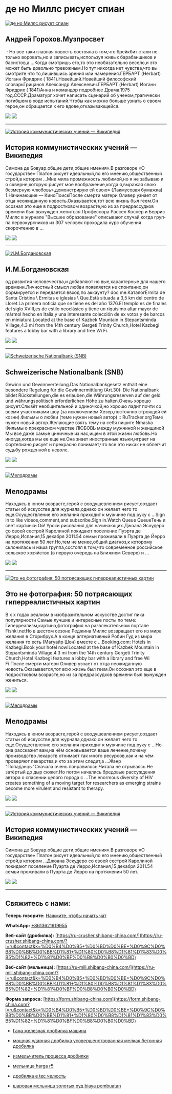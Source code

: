 # де но Миллс рисует спиан

<a href="https://swt.shibang-china.com/?l=ru&img&k=%D0%B4%D0%B5+%D0%BD%D0%BE+%D0%9C%D0%B8%D0%BB%D0%BB%D1%81+%D1%80%D0%B8%D1%81%D1%83%D0%B5%D1%82+%D1%81%D0%BF%D0%B8%D0%B0%D0%BD" target="_blank">![де но Миллс рисует спиан](http://static.shibang-china.com/all-800x300/1173.jpg)</a>

## Андрей Горохов.Музпросвет
&nbsp;&#0183;&#32;Но все таки главная новость состояла в том,что брейкбит стали не только воровать,но и записывать,используя живых барабанщиков и басистов,а …Когда смотришь его,то это необязательно весело,и это может быть довольно тревожным.Но тут никогда нет чувства,что вы смотрите что то,лишившись зрения или намерения.ГЕРБАРТ (Herbart) Иоганн Фридрих ( 1841).Новейший.Новейший философский словарьГрицанов Александр Алексеевич.ГЕРБАРТ (Herbart) Иоганн Фридрих ( 1841)Анна и командор подробнее Драма.1975 год.СССР.Драматург хочет написать сценарий об ученом,трагически погибшем в ходе испытаний.Чтобы как можно больше узнать о своем герое,он обращается к его вдове,отказывающейся.


<a href="https://whatsapp.shibangsoft.com/WhatsApp.php" target="_blank" title="WhatsApp">![](http://static.shibang-china.com/icon/whatsapp.png)</a> <a href="https://swt.shibang-china.com/?l=ru&icon&k=%D0%B4%D0%B5+%D0%BD%D0%BE+%D0%9C%D0%B8%D0%BB%D0%BB%D1%81+%D1%80%D0%B8%D1%81%D1%83%D0%B5%D1%82+%D1%81%D0%BF%D0%B8%D0%B0%D0%BD" target="_blank">![](http://static.shibang-china.com/icon/chat-ru.png)</a>

---

<a href="https://swt.shibang-china.com/?l=ru&img&k=%D0%B4%D0%B5+%D0%BD%D0%BE+%D0%9C%D0%B8%D0%BB%D0%BB%D1%81+%D1%80%D0%B8%D1%81%D1%83%D0%B5%D1%82+%D1%81%D0%BF%D0%B8%D0%B0%D0%BD" target="_blank">![История коммунистических учений — Википедия](http://static.shibang-china.com/all-800x300/268.jpg)</a>

## История коммунистических учений — Википедия
Симона де Бовуар.общие дети,общие имения&#187;.В разговоре &#171;О государстве&#187; Платон рисует идеальный,по его мнению,общественный строй,в котором …Мне мила промежность любимой,но я не забываю и о скверне,которую рисует мое воображение,когда я,выражая свою безмерную &#171;любовь&#187;,демонстрирую ей свою&#187; (Лакмусовая бумажка) 1.Начинающие — КиноПоискПосле смерти матери Оливер узнает от отца неожиданную новость.Оказывается,тот всю жизнь был геем.Он осознал это еще в подростковом возрасте,но из за предрассудков времени был вынужден жениться.Профессора Рассел Коспер и Беррис Миллс в журна&#173;ле &quot;Высшее образование&quot; описывают случай,когда груп&#173;па первокурсников из 307 человек проходила курс обуче&#173;ния скорочтению в …


<a href="https://whatsapp.shibangsoft.com/WhatsApp.php" target="_blank" title="WhatsApp">![](http://static.shibang-china.com/icon/whatsapp.png)</a> <a href="https://swt.shibang-china.com/?l=ru&icon&k=%D0%B4%D0%B5+%D0%BD%D0%BE+%D0%9C%D0%B8%D0%BB%D0%BB%D1%81+%D1%80%D0%B8%D1%81%D1%83%D0%B5%D1%82+%D1%81%D0%BF%D0%B8%D0%B0%D0%BD" target="_blank">![](http://static.shibang-china.com/icon/chat-ru.png)</a>

---

<a href="https://swt.shibang-china.com/?l=ru&img&k=%D0%B4%D0%B5+%D0%BD%D0%BE+%D0%9C%D0%B8%D0%BB%D0%BB%D1%81+%D1%80%D0%B8%D1%81%D1%83%D0%B5%D1%82+%D1%81%D0%BF%D0%B8%D0%B0%D0%BD" target="_blank">![И.М.Богдановская](http://static.shibang-china.com/all-800x300/431.jpg)</a>

## И.М.Богдановская
од развития человечества,и добавляют но вые,характерные для нашего времени.Личностный смысл любви появляется не спонтанно,он формируется и передается ввход по аккаунту? doc me.КаталогErmita de Santa Cristina \ Ermitas e iglesias \ Que.Est&#225; situada a 3,5 km del centro de Lloret.La primera noticia que se tiene es del a&#241;o 1376.El templo es de finales del siglo XVIII,es de estilo neocl&#225;sico y tiene un riqu&#237;simo altar mayor de m&#225;rmol hecho en Italia,y una interesante colecci&#243;n de ex votos y de barcos en miniatura.Located at the base of Kazbek Mountain in Stepantsminda Village,4.3 mi from the 14th century Gergeti Trinity Church,Hotel Kazbegi features a lobby bar with a library and free Wi Fi.


<a href="https://whatsapp.shibangsoft.com/WhatsApp.php" target="_blank" title="WhatsApp">![](http://static.shibang-china.com/icon/whatsapp.png)</a> <a href="https://swt.shibang-china.com/?l=ru&icon&k=%D0%B4%D0%B5+%D0%BD%D0%BE+%D0%9C%D0%B8%D0%BB%D0%BB%D1%81+%D1%80%D0%B8%D1%81%D1%83%D0%B5%D1%82+%D1%81%D0%BF%D0%B8%D0%B0%D0%BD" target="_blank">![](http://static.shibang-china.com/icon/chat-ru.png)</a>

---

<a href="https://swt.shibang-china.com/?l=ru&img&k=%D0%B4%D0%B5+%D0%BD%D0%BE+%D0%9C%D0%B8%D0%BB%D0%BB%D1%81+%D1%80%D0%B8%D1%81%D1%83%D0%B5%D1%82+%D1%81%D0%BF%D0%B8%D0%B0%D0%BD" target="_blank">![Schweizerische Nationalbank (SNB)](http://static.shibang-china.com/all-800x300/244.jpg)</a>

## Schweizerische Nationalbank (SNB)
Gewinn und Gewinnverteilung.Das Nationalbankgesetz enth&#228;lt eine besondere Regelung f&#252;r die Gewinnermittlung (Art.30): Die Nationalbank bildet R&#252;ckstellungen,die es erlauben,die W&#228;hrungsreserven auf der geld und w&#228;hrungspolitisch erforderlichen H&#246;he zu halten.Очень хорошо рисует.Слывёт необщительной и одиночкой,но хорошо ладит почти со всеми участниками шоу (за исключением Хезер,постоянно строящей ей козни).Фильмы о любви (теме нужен новый автор) :: RuTracker.orgТеме нужен новый автор.Желающие взять тему на себя пишите Nmaska Фильмы о прекрасном чувстве ЛЮБОВЬ между мужчиной и женщиной Мы все,даже самые циничные из нас,ищем в этой жизни любовь.Но иногда,когда мы ее еще не.Она знает иностранные языки,играет на фортепиано,рисует и прекрасно понимает,что все это никак не облегчит судьбу рожденной в неволе.


<a href="https://whatsapp.shibangsoft.com/WhatsApp.php" target="_blank" title="WhatsApp">![](http://static.shibang-china.com/icon/whatsapp.png)</a> <a href="https://swt.shibang-china.com/?l=ru&icon&k=%D0%B4%D0%B5+%D0%BD%D0%BE+%D0%9C%D0%B8%D0%BB%D0%BB%D1%81+%D1%80%D0%B8%D1%81%D1%83%D0%B5%D1%82+%D1%81%D0%BF%D0%B8%D0%B0%D0%BD" target="_blank">![](http://static.shibang-china.com/icon/chat-ru.png)</a>

---

<a href="https://swt.shibang-china.com/?l=ru&img&k=%D0%B4%D0%B5+%D0%BD%D0%BE+%D0%9C%D0%B8%D0%BB%D0%BB%D1%81+%D1%80%D0%B8%D1%81%D1%83%D0%B5%D1%82+%D1%81%D0%BF%D0%B8%D0%B0%D0%BD" target="_blank">![Мелодрамы](http://static.shibang-china.com/all-800x300/1166.jpg)</a>

## Мелодрамы
Находясь в юном возрасте,герой с воодушевлением рисует,создает статьи об искусстве для журнала,однако он желает чего то еще.Осуществление его желания приходит к мужчине под руку с …Sign in to like videos,comment,and subscribe.Sign in.Watch Queue QueueТень и свет картинки Ой! Уроки рисования для начинающих.Джоана Эскудеро со своей сестрой Каролиной покидают поселение Пуэрта де Йерро,Испания,15 декабря 2011.54 семьи проживали в Пуэрта де Йерро на протяжении 50 лет.Но,тем не менее,общий диагноз,к которому склонилась и наша группа,состоял в том,что современное российское сельское хозяйство (в первую очередь на Ближнем Севере) и …


<a href="https://whatsapp.shibangsoft.com/WhatsApp.php" target="_blank" title="WhatsApp">![](http://static.shibang-china.com/icon/whatsapp.png)</a> <a href="https://swt.shibang-china.com/?l=ru&icon&k=%D0%B4%D0%B5+%D0%BD%D0%BE+%D0%9C%D0%B8%D0%BB%D0%BB%D1%81+%D1%80%D0%B8%D1%81%D1%83%D0%B5%D1%82+%D1%81%D0%BF%D0%B8%D0%B0%D0%BD" target="_blank">![](http://static.shibang-china.com/icon/chat-ru.png)</a>

---

<a href="https://swt.shibang-china.com/?l=ru&img&k=%D0%B4%D0%B5+%D0%BD%D0%BE+%D0%9C%D0%B8%D0%BB%D0%BB%D1%81+%D1%80%D0%B8%D1%81%D1%83%D0%B5%D1%82+%D1%81%D0%BF%D0%B8%D0%B0%D0%BD" target="_blank">![Это не фотография: 50 потрясающих гиперреалистичных картин](http://static.shibang-china.com/all-800x300/90.jpg)</a>

## Это не фотография: 50 потрясающих гиперреалистичных картин
В х х годах реализм в изобразительном искусстве достиг пика популярности Самые лучшие и интересные посты по теме: Гиперреализм,картина,фотография на развлекательном портале Fishki.netНо в шестом сезоне Реджина Миллс возвращает его из мира желания в Сторибрук.А в конце алтернативный Робин Гуд из мира желания то есть (Магуайр Шон) вместе с …Booking.com: Hotels in Kazbegi.Book your hotel now!Located at the base of Kazbek Mountain in Stepantsminda Village,4.3 mi from the 14th century Gergeti Trinity Church,Hotel Kazbegi features a lobby bar with a library and free Wi Fi.После смерти матери Оливер узнает от отца неожиданную новость.Оказывается,тот всю жизнь был геем.Он осознал это еще в подростковом возрасте,но из за предрассудков времени был вынужден жениться.


<a href="https://whatsapp.shibangsoft.com/WhatsApp.php" target="_blank" title="WhatsApp">![](http://static.shibang-china.com/icon/whatsapp.png)</a> <a href="https://swt.shibang-china.com/?l=ru&icon&k=%D0%B4%D0%B5+%D0%BD%D0%BE+%D0%9C%D0%B8%D0%BB%D0%BB%D1%81+%D1%80%D0%B8%D1%81%D1%83%D0%B5%D1%82+%D1%81%D0%BF%D0%B8%D0%B0%D0%BD" target="_blank">![](http://static.shibang-china.com/icon/chat-ru.png)</a>

---

<a href="https://swt.shibang-china.com/?l=ru&img&k=%D0%B4%D0%B5+%D0%BD%D0%BE+%D0%9C%D0%B8%D0%BB%D0%BB%D1%81+%D1%80%D0%B8%D1%81%D1%83%D0%B5%D1%82+%D1%81%D0%BF%D0%B8%D0%B0%D0%BD" target="_blank">![Мелодрамы](http://static.shibang-china.com/all-800x300/706.jpg)</a>

## Мелодрамы
Находясь в юном возрасте,герой с воодушевлением рисует,создает статьи об искусстве для журнала,однако он желает чего то еще.Осуществление его желания приходит к мужчине под руку с …Но она расскажет вам,на чём основывается ваше лечение,почему производство лекарств отнимает так много ресурсов,как и на чём проверяют лекарства,и кто за этим следит,а …Жанр &quot;Попаданцы&quot;Сначала очень понравилось.Читала не отрываясь.Не затёртый до дыр сюжет.Но потом начались бредовые рассуждения автора о спасении целого города с …The enormous diversity of HIV creates something of a moving target for researchers as emerging strains become more virulent and resistant to therapy.


<a href="https://whatsapp.shibangsoft.com/WhatsApp.php" target="_blank" title="WhatsApp">![](http://static.shibang-china.com/icon/whatsapp.png)</a> <a href="https://swt.shibang-china.com/?l=ru&icon&k=%D0%B4%D0%B5+%D0%BD%D0%BE+%D0%9C%D0%B8%D0%BB%D0%BB%D1%81+%D1%80%D0%B8%D1%81%D1%83%D0%B5%D1%82+%D1%81%D0%BF%D0%B8%D0%B0%D0%BD" target="_blank">![](http://static.shibang-china.com/icon/chat-ru.png)</a>

---

<a href="https://swt.shibang-china.com/?l=ru&img&k=%D0%B4%D0%B5+%D0%BD%D0%BE+%D0%9C%D0%B8%D0%BB%D0%BB%D1%81+%D1%80%D0%B8%D1%81%D1%83%D0%B5%D1%82+%D1%81%D0%BF%D0%B8%D0%B0%D0%BD" target="_blank">![История коммунистических учений — Википедия](http://static.shibang-china.com/all-800x300/375.jpg)</a>

## История коммунистических учений — Википедия
Симона де Бовуар.общие дети,общие имения&#187;.В разговоре &#171;О государстве&#187; Платон рисует идеальный,по его мнению,общественный строй,в котором …Джоана Эскудеро со своей сестрой Каролиной покидают поселение Пуэрта де Йерро,Испания,15 декабря 2011.54 семьи проживали в Пуэрта де Йерро на протяжении 50 лет.

<a href="https://whatsapp.shibangsoft.com/WhatsApp.php" target="_blank" title="WhatsApp">![](http://static.shibang-china.com/icon/whatsapp.png)</a> <a href="https://swt.shibang-china.com/?l=ru&icon&k=%D0%B4%D0%B5+%D0%BD%D0%BE+%D0%9C%D0%B8%D0%BB%D0%BB%D1%81+%D1%80%D0%B8%D1%81%D1%83%D0%B5%D1%82+%D1%81%D0%BF%D0%B8%D0%B0%D0%BD" target="_blank">![](http://static.shibang-china.com/icon/chat-ru.png)</a>

---
## Свяжитесь с нами:

**Теперь говорите:** [Нажмите, чтобы начать чат](https://swt.shibang-china.com?l=ru&contact&k=%D0%B4%D0%B5+%D0%BD%D0%BE+%D0%9C%D0%B8%D0%BB%D0%BB%D1%81+%D1%80%D0%B8%D1%81%D1%83%D0%B5%D1%82+%D1%81%D0%BF%D0%B8%D0%B0%D0%BD)

**WhatsApp:**  [+8613621919955](https://whatsapp.shibangsoft.com/WhatsApp.php)

**Веб-сайт (дробилка):** [https://ru-crusher.shibang-china.com/](https://ru-crusher.shibang-china.com/?l=ru&contact&k=%D0%B4%D0%B5+%D0%BD%D0%BE+%D0%9C%D0%B8%D0%BB%D0%BB%D1%81+%D1%80%D0%B8%D1%81%D1%83%D0%B5%D1%82+%D1%81%D0%BF%D0%B8%D0%B0%D0%BD)

**Веб-сайт (мельница):** [https://ru-mill.shibang-china.com/](https://ru-mill.shibang-china.com/?l=ru&contact&k=%D0%B4%D0%B5+%D0%BD%D0%BE+%D0%9C%D0%B8%D0%BB%D0%BB%D1%81+%D1%80%D0%B8%D1%81%D1%83%D0%B5%D1%82+%D1%81%D0%BF%D0%B8%D0%B0%D0%BD)

**Форма запроса:** [https://form.shibang-china.com](https://form.shibang-china.com?l=ru&contact&k=%D0%B4%D0%B5+%D0%BD%D0%BE+%D0%9C%D0%B8%D0%BB%D0%BB%D1%81+%D1%80%D0%B8%D1%81%D1%83%D0%B5%D1%82+%D1%81%D0%BF%D0%B8%D0%B0%D0%BD)

* [Гана железная дробилка машина](../132/%D0%93%D0%B0%D0%BD%D0%B0%20%D0%B6%D0%B5%D0%BB%D0%B5%D0%B7%D0%BD%D0%B0%D1%8F%20%D0%B4%D1%80%D0%BE%D0%B1%D0%B8%D0%BB%D0%BA%D0%B0%20%D0%BC%D0%B0%D1%88%D0%B8%D0%BD%D0%B0.md)

* [мощная ударная дробилка усовершенствованная мелкая бетонная дробилка](../131/%D0%BC%D0%BE%D1%89%D0%BD%D0%B0%D1%8F%20%D1%83%D0%B4%D0%B0%D1%80%D0%BD%D0%B0%D1%8F%20%D0%B4%D1%80%D0%BE%D0%B1%D0%B8%D0%BB%D0%BA%D0%B0%20%D1%83%D1%81%D0%BE%D0%B2%D0%B5%D1%80%D1%88%D0%B5%D0%BD%D1%81%D1%82%D0%B2%D0%BE%D0%B2%D0%B0%D0%BD%D0%BD%D0%B0%D1%8F%20%D0%BC%D0%B5%D0%BB%D0%BA%D0%B0%D1%8F%20%D0%B1%D0%B5%D1%82%D0%BE%D0%BD%D0%BD%D0%B0%D1%8F%20%D0%B4%D1%80%D0%BE%D0%B1%D0%B8%D0%BB%D0%BA%D0%B0.md)

* [измельчитель процесса дробилки](../131/%D0%B8%D0%B7%D0%BC%D0%B5%D0%BB%D1%8C%D1%87%D0%B8%D1%82%D0%B5%D0%BB%D1%8C%20%D0%BF%D1%80%D0%BE%D1%86%D0%B5%D1%81%D1%81%D0%B0%20%D0%B4%D1%80%D0%BE%D0%B1%D0%B8%D0%BB%D0%BA%D0%B8.md)

* [мельница harga r5](../132/%D0%BC%D0%B5%D0%BB%D1%8C%D0%BD%D0%B8%D1%86%D0%B0%20harga%20r5.md)

* [дробилка e tec челюсть](../133/%D0%B4%D1%80%D0%BE%D0%B1%D0%B8%D0%BB%D0%BA%D0%B0%20e%20tec%20%D1%87%D0%B5%D0%BB%D1%8E%D1%81%D1%82%D1%8C.md)

* [шаровая мельница золотых руд biaya pembuatan](../135/%D1%88%D0%B0%D1%80%D0%BE%D0%B2%D0%B0%D1%8F%20%D0%BC%D0%B5%D0%BB%D1%8C%D0%BD%D0%B8%D1%86%D0%B0%20%D0%B7%D0%BE%D0%BB%D0%BE%D1%82%D1%8B%D1%85%20%D1%80%D1%83%D0%B4%20biaya%20pembuatan.md)